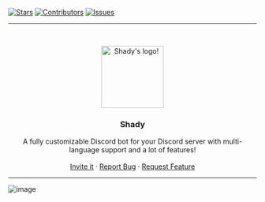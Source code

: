 [![Stars][stars-shield]][stars-url]
[![Contributors][contributors-shield]][contributors-url]
[![Issues][issues-shield]][issues-url]

___

<!-- PROJECT LOGO -->
<br />
<p align="center">
  <a href="https://github.com/tougrel/shady">
    <img src="https://cdn.discordapp.com/attachments/877679382280421416/877681009238364190/1e78d7f4cd76610be5124f5327a835ec.png" alt="Shady's logo!" width="126" height="126">
  </a>

  <h3 align="center">Shady</h3>

  <p align="center">
    A fully customizable Discord bot for your Discord server with multi-language support and a lot of features! 
    <br />
    <br />
    <a href="https://discord.com/api/oauth2/authorize?client_id=520577898642407434&redirect_uri=https%3A%2F%2Fprotector.shadowct.eu&scope=applications.commands">Invite it</a>
    ·
    <a href="https://github.com/tougrel/shady/issues">Report Bug</a>
    ·
    <a href="https://github.com/tougrel/shady/issues">Request Feature</a>
  </p>
</p>

___

![image](https://cdn.discordapp.com/attachments/877679382280421416/877682147492765716/unknown.png)


[contributors-shield]: https://img.shields.io/github/contributors/tougrel/shady.svg?style=for-the-badge
[contributors-url]: https://github.com/tougrel/shady/graphs/contributors

[stars-shield]: https://img.shields.io/github/stars/tougrel/shady.svg?style=for-the-badge
[stars-url]: https://img.shields.io/github/stars/tougrel/shady?color=fff159&label=Stars&style=for-the-badge&logo=github

[issues-shield]: https://img.shields.io/github/issues/tougrel/shady.svg?style=for-the-badge
[issues-url]: https://img.shields.io/github/issues/tougrel/shady.svg?style=for-the-badge


